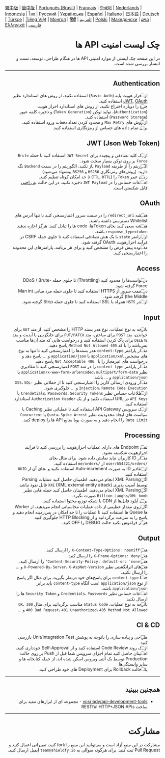 [繁中版](./README-tw.md) | [簡中版](./README-zh.md) | [Português (Brasil)](./README-pt_BR.md) | [Français](./README-fr.md) | [한국어](./README-ko.md) | [Nederlands](./README-nl.md) | [Indonesia](./README-id.md) | [ไทย](./README-th.md) | [Русский](./README-ru.md) | [Українська](./README-uk.md) | [Español](./README-es.md) | [Italiano](./README-it.md) | [日本語](./README-ja.md) | [Deutsch](./README-de.md) | [Türkçe](./README-tr.md) | [Tiếng Việt](./README-vi.md) | [Монгол](./README-mn.md) | [हिंदी](./README-hi.md) | [العربية](./README-ar.md) | [Polski](./README-pl.md) | [Македонски](./README-mk.md) | [ລາວ](./README-lo.md) | [Ελληνικά](./README-el.md) | [فارسی](./README-fa.md)
<div dir="rtl">


# چک لیست امنیت API ها
در این صفحه چک لیستی از موارد امنیتی API ها در هنگام طراحی، توسعه، تست و انتشار بررسی شده است.



---

## Authentication
- [ ] از احراز هویت پایه (`Basic Auth`) استفاده نکنید، از روش های استاندارد نظیر [JWT](https://jwt.io/), [OAuth](https://oauth.net/) استفاده کنید.
- [ ] چرخ را دوباره اختراع نکنید، از روش های استاندارد احراز هویت (`Authentication`)، تولید توکن (`Token Generation`) و ذخیره کلمه عبور (`Password Storage`) استفاده کنید.
- [ ] از روش های `Max Retry` و محدود کردن تعداد دفعات ورود استفاده کنید.
- [ ] برای تمام داده های حساس از رمزنگاری استفاده کنید. 

## JWT (Json Web Token)
- [ ] از یک کلید تصادفی و پیچیده برای `JWT Secret` استفاده کنید تا حمله `Brute Force` بر روی توکن بسیار سخت شود. 
- [ ] الگوریتم را از طریقه `Payload` باز نکنید، الگوریتم را در سمت `Backend` نگه دارید. (روش‌های رمزنگاری `HS256` و `RS256` پیشنهاد می‌شود)
- [ ] زمان عمر `Token` را (`TTL`, `RTTL`) تا حد امکان کوتاه تنظیم کنید.
- [ ] اطلاعات حساس را در `JWT Payload` ذخیره نکنید، در این حالت [به راحتی](https://jwt.io/#debugger-io) قابل شکستن است.

## OAuth
- [ ] همیشه `redirect_uri` را در سمت سرور اعتبارسنجی کنید تا تنها آدرس های Whitelist دسترسی داشته باشند.
- [ ] همیشه سعی کنید بجای Tokenها، code ها را تبادل کنید. هرگز اجازه ندهید `response_type=token` باشد.
- [ ] از پارامتر `state` با یک هش تصادفی استفاده کنید تا جلوی حمله CSRF در فرآیند احرازهویت OAuth گرفته شود.
- [ ] محدوده پیش فرض را مشخص کنید و برای هر برنامه، پارامترهای این محدوده را اعتبارسنجی کنید.

## Access
- [ ] درخواست‌ها را محدود کنید (Throttling) تا جلوی حمله DDoS / Brute-Force گرفته شود.
- [ ] در سمت سرور از HTTPS استفاده کنید تا جلوی حمله مرد میانی (Man in the Middle) گرفته شود.
- [ ] از هدر `HSTS` همراه با SSL استفاده کنید تا جلوی حمله Strip گرفته شود.

## Input
- [ ] باتوجه به نوع عملیات، نوع هدر بسته HTTP را مشخص کنید. از متد `GET` برای خواندن، متد `POST` برای ساختن، متد `PUT/PATCH` برای جایگزینی یا آپدیت و متد `DELETE` برای پاک کردن استفاده کنید و درخواست هایی که متد آن‌ها مناسب نمی‌باشد را با کد  `405 Method Not Allowed` پاسخ دهید.
- [ ] مقدار پارامتر `content-type` هدر بسته‌ها را اعتبارسنجی کنید تا تنها به نوع های مشخص `application/xml` یا `application/json` و ... پاسخ دهد و درخواست های غیرمجاز را با ` 406 Not Acceptable` پاسخ دهید.
- [ ] مقدار پارامتر `content-type` را در متد `POST` اعتبارسنجی کنید تا مقادیری نظیر `application/x-www-form-urlencoded`، `multipart/form-data` یا `application/json` و ... باشد.
- [ ] مقدار ورودی ارسالی کاربر را اعتبارسنجی کنید تا از حملاتی نظیر `XSS`، `SQL-Injection`، `Remote Code Execution` و ... جلوگیری شود.
- [ ] از اطلاعات حساس نظیر `Crendetials`، `Passwords`، `Security Tokens` یا `API Keys` در URL استفاده نکنید و از یک `Authorization Header` استاندارد استفاده کنید.
- [ ] از یک سرویس API Gateway استفاده کنید تا عملیاتی نظیر Caching یا سیاست های ایجاد محدودیت نظیر `Quota`، `Spike Arrest` یا `Concurrent Rate Limit` را انجام دهید و به صورت پویا منابع API ها را deploy کنید.

## Processing
- [ ] تمام Endpoint های دارای عملیات احرازهویت را بررسی کنید تا فرآیند احرازهویت شکسته نشود.
- [ ] مقدار ID کاربران نباید نمایش داده شود. برای مثال بجای `/user/654321/orders` از `/me/orders` استفاده کنید.
- [ ] از مقادیر ID به صورت Auto-increment استفاده نکنید و بجای آن از `UUID` استفاده کنید.
- [ ] اگر XML Parsing انجام می‌دهید، اطمینان حاصل کنید عملیات Parsing توسط آسیب پذیری `XXE` (XML external entity attack) قابل نفوذ نباشد. 
- [ ] اگر XML Parsing انجام می‌دهید، اطمینان حاصل کنید حمله هایی نظیر `Billion Laughs/XML bomb` صورت نگیرد.
- [ ] برای آپلود فایل‌ها از CDN یا شبکه توزیع محتوا استفاده کنید.
- [ ] اگر روی مقدار عظیمی از داده عملیات محاسباتی انجام می‌دهید، از Worker ها Queue ها استفاده کنید تا عملیات را تا حد امکان در پس‌زمینه انجام دهید و پاسخ را به سرعت برگردانید و از HTTP Blocking جلوگیری کنید.
- [ ] هرگز فراموش نکنید حالت DEBUG را OFF کنید.

## Output
- [ ] هدر `X-Content-Type-Options: nosniff` را ارسال کنید.
- [ ] هدر `X-Frame-Options: deny` را ارسال کنید.
- [ ] هدر `Content-Security-Policy: default-src ‘none’` را ارسال کنید.
- [ ] هدرهای اثرانگشتی نظیر `X-Powered-By`، `Server`، `X-AspNet-Version` و ... را ارسال نکنید.
- [ ] حتما `content-type` برای پاسخ‌های خود درنظر بگیرید، برای مثال اگر پاسخ از نوع `application/json` است آنگاه `content-type` باید برابر `application/json` باشد.
- [ ] اطلاعات حساس نظیر `Credentials`، `Passwords` و `Security Token` ها را ارسال نکنید.
- [ ] باتوجه به نوع عملیات، `Status Code` مناسب برگردانید برای مثال `200 OK`، `400 Bad Request`، `401 Unauthorized`، `405 Method Not Allowed` و ...

## CI & CD
- [ ] طراحی و پیاده سازی را باتوجه به پوشش Unit/Integration Test بازرسی کنید.
- [ ] از یک روند Code Review استفاده کنید و از Self-Approval خودداری کنید.
- [ ] اطمینان حاصل کنید تمام اجزای سرویس شما قبل از Push بر روی حالت Production توسط یک آنتی ویروس اسکن شده اند، از جمله کتابخانه ها و سایر وابستگی‌ها
- [ ] یک حالت Rollback برای Deployment های خود طراحی کنید.

---

## همچنین ببینید
- [yosriady/api-development-tools](https://github.com/yosriady/api-development-tools) - مجموعه ای از ابزارهای مفید برای ساخت RESTful HTTP+JSON APIs

---

# مشارکت
مشارکت در این منبع آزاد است و می‌توانید این منبع را fork کنید، تغییراتی اعمال کنید و Pull Request ثبت کنید. برای هرگونه سوالی به `team@shieldfy.io` ایمیل ارسال کنید.
</div>
